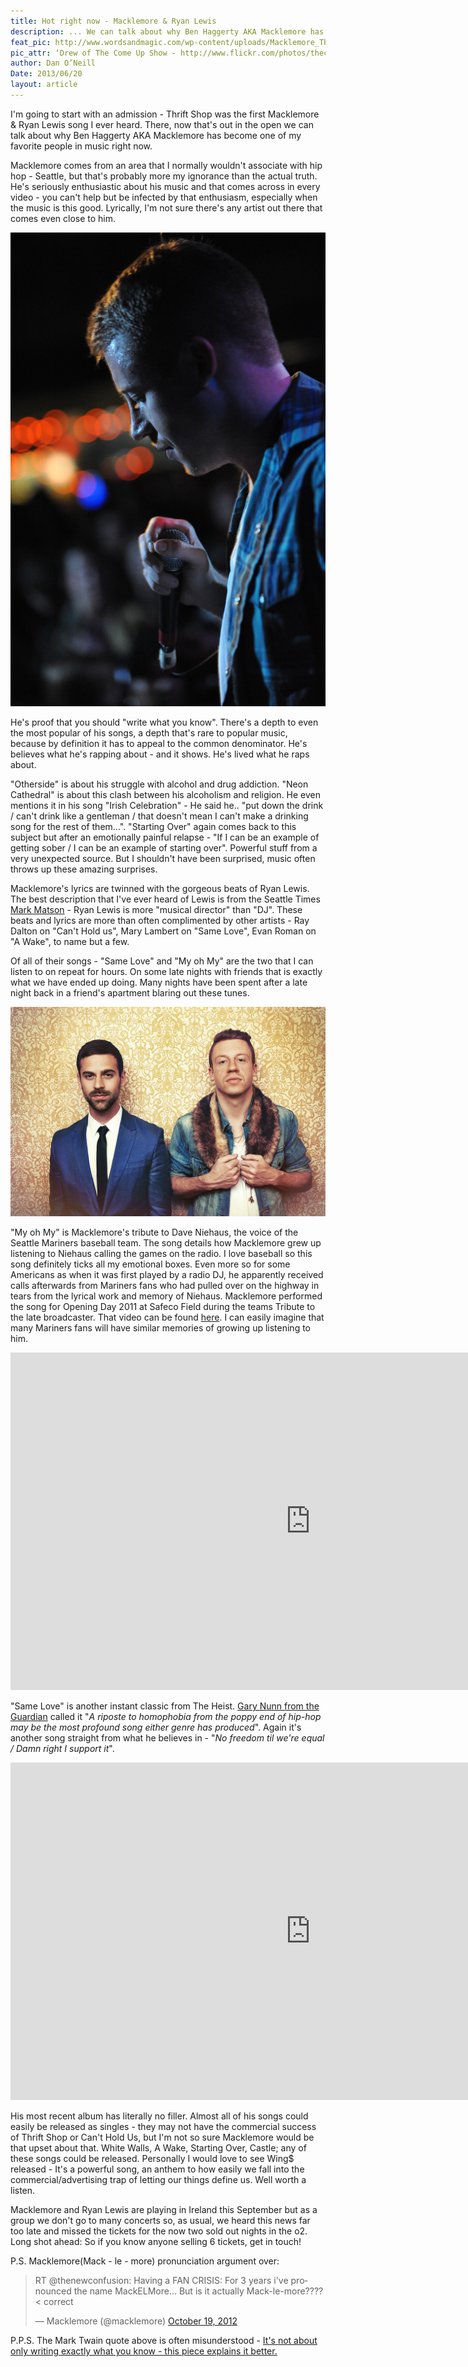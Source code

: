 ```yaml
---
title: Hot right now - Macklemore & Ryan Lewis
description: ... We can talk about why Ben Haggerty AKA Macklemore has become one of my favorite people in music right now.
feat_pic: http://www.wordsandmagic.com/wp-content/uploads/Macklemore_The_Heist_Tour_1.jpg
pic_attr: ‘Drew of The Come Up Show - http://www.flickr.com/photos/thecomeupshow/’
author: Dan O’Neill
Date: 2013/06/20
layout: article
---
```


I'm going to start with an admission - Thrift Shop was the first Macklemore & Ryan Lewis song I ever heard. There, now that's out in the open we can talk about why Ben Haggerty AKA Macklemore has become one of my favorite people in music right now.

Macklemore comes from an area that I normally wouldn't associate with hip hop - Seattle, but that's probably more my ignorance than the actual truth. He's seriously enthusiastic about his music and that comes across in every video - you can't help but be infected by that enthusiasm, especially when the music is this good. Lyrically, I'm not sure there's any artist out there that comes even close to him.

![Macklemore...](wp-content/uploads/macklemore.jpg)

He's proof that you should "write what you know". There's a depth to even the most popular of his songs, a depth that's rare to popular music, because by definition it has to appeal to the common denominator. He's believes what he's rapping about - and it shows. He's lived what he raps about.

"Otherside" is about his struggle with alcohol and drug addiction. "Neon Cathedral" is about this clash between his alcoholism and religion. He even mentions it in his song "Irish Celebration" - He said he.. "put down the drink / can't drink like a gentleman / that doesn't mean I can't make a drinking song for the rest of them...". "Starting Over" again comes back to this subject but after an emotionally painful relapse - "If I can be an example of getting sober / I can be an example of starting over". Powerful stuff from a very unexpected source. But I shouldn't have been surprised, music often throws up these amazing surprises.

Macklemore's lyrics are twinned with the gorgeous beats of Ryan Lewis. The best description that I've ever heard of Lewis is from the Seattle Times [Mark Matson](http://seattletimes.com/html/matsononmusic/2013842883_thinking_about_macklemore_and.html) - Ryan Lewis is more "musical director" than "DJ". These beats and lyrics are more than often complimented by other artists - Ray Dalton on "Can't Hold us", Mary Lambert on "Same Love", Evan Roman on "A Wake", to name but a few.

Of all of their songs - "Same Love" and "My oh My" are the two that I can listen to on repeat for hours. On some late nights with friends that is exactly what we have ended up doing. Many nights have been spent after a late night back in a friend's apartment blaring out these tunes.

![Ryan Lewis and Macklemore from macklemore.com](wp-content/uploads/macklemore_RyanLewis.jpg)

"My oh My" is Macklemore's tribute to Dave Niehaus, the voice of the Seattle Mariners baseball team. The song details how Macklemore grew up listening to Niehaus calling the games on the radio. I love baseball so this song definitely ticks all my emotional boxes. Even more so for some Americans as when it was first played by a radio DJ, he apparently received calls afterwards from Mariners fans who had pulled over on the highway in tears from the lyrical work and memory of Niehaus. Macklemore performed the song for Opening Day 2011 at Safeco Field during the teams Tribute to the late broadcaster. That video can be found [here](http://www.youtube.com/watch?v=CBo3tDPOwjg). I can easily imagine that many Mariners fans will have similar memories of growing up listening to him.

<iframe src="http://www.youtube.com/embed/hvNQWQSwmow?rel=0" height="540" width="960" allowfullscreen="" frameborder="0"></iframe>

"Same Love" is another instant classic from The Heist. [Gary Nunn from the Guardian](http://www.guardian.co.uk/media/mind-your-language/2013/mar/01/mind-your-language-same-love) called it "_A riposte to homophobia from the poppy end of hip-hop may be the most profound song either genre has produced_". Again it's another song straight from what he believes in - "_No freedom til we're equal / Damn right I support it_".

<iframe src="http://www.youtube.com/embed/hlVBg7_08n0?rel=0" height="540" width="960" allowfullscreen="" frameborder="0"></iframe>

His most recent album has literally no filler. Almost all of his songs could easily be released as singles - they may not have the commercial success of Thrift Shop or Can't Hold Us, but I'm not so sure Macklemore would be that upset about that. White Walls, A Wake, Starting Over, Castle; any of these songs could be released. Personally I would love to see Wing$ released - It's a powerful song, an anthem to how easily we fall into the commercial/advertising trap of letting our things define us. Well worth a listen.

Macklemore and Ryan Lewis are playing in Ireland this September but as a group we don't go to many concerts so, as usual, we heard this news far too late and missed the tickets for the now two sold out nights in the o2. Long shot ahead: So if you know anyone selling 6 tickets, get in touch!

P.S. Macklemore(Mack - le - more) pronunciation argument over:
<blockquote class="twitter-tweet" lang="en"><p>RT @thenewconfusion: Having a FAN CRISIS: For 3 years i&#39;ve pronounced the name MackELMore... But is it actually Mack-le-more???? &lt; correct</p>&mdash; Macklemore (@macklemore) <a href="https://twitter.com/macklemore/statuses/259417324145229825">October 19, 2012</a></blockquote>
<script async src="//platform.twitter.com/widgets.js" charset="utf-8"></script>

P.P.S. The Mark Twain quote above is often misunderstood - [It's not about only writing exactly what you know - this piece explains it better.](http://5-rings.com/2013/01/misunderstood-quotes-from-famous-authors-write-what-you-know/)
